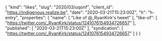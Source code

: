 {
  "kind": "likes",
  "slug": "2020/03/uqonf",
  "client_id": "https://indigenous.realize.be",
  "date": "2020-03-21T15:23:00Z",
  "h": "h-entry",
  "properties": {
    "name": [
      "Like of @_RyanKirk's tweet"
    ],
    "like-of": [
      "https://twitter.com/_RyanKirk/status/1241076154934726657"
    ],
    "published": [
      "2020-03-21T15:23:00Z"
    ],
    "syndication": [
      "https://twitter.com/_RyanKirk/status/1241076154934726657"
    ]
  }
}
